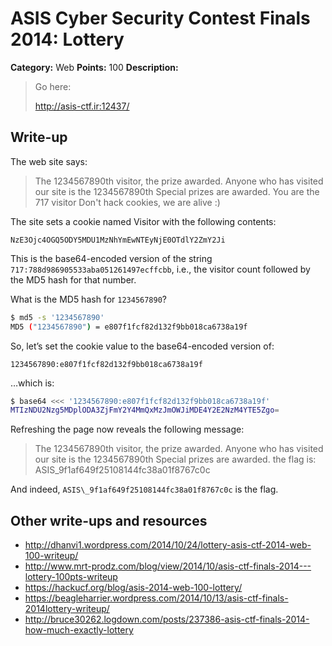 # ASIS Cyber Security Contest Finals 2014: Lottery

**Category:** Web
**Points:** 100
**Description:**

> Go here:
>
> <http://asis-ctf.ir:12437/>

## Write-up

The web site says:

> The 1234567890th visitor, the prize awarded.
> Anyone who has visited our site is the 1234567890th Special prizes are awarded.
> You are the 717 visitor
> Don't hack cookies, we are alive :)

The site sets a cookie named Visitor with the following contents:

```
NzE3Ojc4OGQ5ODY5MDU1MzNhYmEwNTEyNjE0OTdlY2ZmY2Ji
```

This is the base64-encoded version of the string `717:788d986905533aba051261497ecffcbb`, i.e., the visitor count followed by the MD5 hash for that number.

What is the MD5 hash for `1234567890`?

```bash
$ md5 -s '1234567890'
MD5 ("1234567890") = e807f1fcf82d132f9bb018ca6738a19f
```

So, let’s set the cookie value to the base64-encoded version of:

```
1234567890:e807f1fcf82d132f9bb018ca6738a19f
```

…which is:

```bash
$ base64 <<< '1234567890:e807f1fcf82d132f9bb018ca6738a19f'
MTIzNDU2Nzg5MDplODA3ZjFmY2Y4MmQxMzJmOWJiMDE4Y2E2NzM4YTE5Zgo=
```

Refreshing the page now reveals the following message:

> The 1234567890th visitor, the prize awarded.
> Anyone who has visited our site is the 1234567890th Special prizes are awarded.
> the flag is: ASIS_9f1af649f25108144fc38a01f8767c0c

And indeed, `ASIS\_9f1af649f25108144fc38a01f8767c0c` is the flag.

## Other write-ups and resources
* <http://dhanvi1.wordpress.com/2014/10/24/lottery-asis-ctf-2014-web-100-writeup/>
* <http://www.mrt-prodz.com/blog/view/2014/10/asis-ctf-finals-2014---lottery-100pts-writeup>
* <https://hackucf.org/blog/asis-2014-web-100-lottery/>
* <https://beagleharrier.wordpress.com/2014/10/13/asis-ctf-finals-2014lottery-writeup/>
* <http://bruce30262.logdown.com/posts/237386-asis-ctf-finals-2014-how-much-exactly-lottery>
